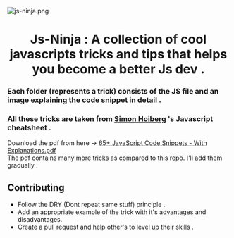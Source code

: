 ![js-ninja.png](https://i.imgur.com/kC56U5z.png)

<h1 align="center">Js-Ninja : A collection of cool javascripts tricks and tips that helps you become a better Js dev .</h1>

### Each folder (represents a trick) consists of the JS file and an image explaining the code snippet in detail . 

### All these tricks are taken from [Simon Hoiberg](https://github.com/SimonHoiberg) 's Javascript cheatsheet .

Download the pdf from here -> [65+ JavaScript Code Snippets - With Explanations.pdf](https://github.com/parthpanchal123/Js-tricks/blob/master/Resources/65%2B%20JavaScript%20Code%20Snippets%20-%20With%20Explanations.pdf)  
The pdf contains many more tricks as compared to this repo. I'll add them gradually .

## Contributing 
- Follow the DRY (Dont repeat same stuff) principle .
- Add an appropriate example of the trick with it's advantages and disadvantages.
- Create a pull request and help other's to level up their skills .

